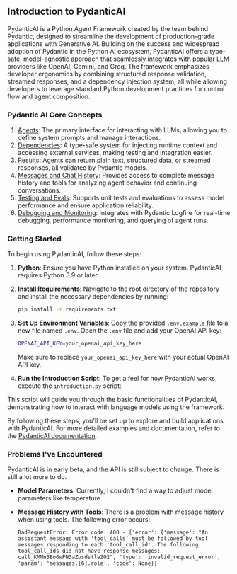 ## Introduction to PydanticAI

PydanticAI is a Python Agent Framework created by the team behind Pydantic, designed to streamline the development of production-grade applications with Generative AI. Building on the success and widespread adoption of Pydantic in the Python AI ecosystem, PydanticAI offers a type-safe, model-agnostic approach that seamlessly integrates with popular LLM providers like OpenAI, Gemini, and Groq. The framework emphasizes developer ergonomics by combining structured response validation, streamed responses, and a dependency injection system, all while allowing developers to leverage standard Python development practices for control flow and agent composition.

### Pydantic AI Core Concepts

1. [Agents](https://ai.pydantic.dev/agents/): The primary interface for interacting with LLMs, allowing you to define system prompts and manage interactions.
2. [Dependencies](https://ai.pydantic.dev/dependencies/): A type-safe system for injecting runtime context and accessing external services, making testing and integration easier.
3. [Results](https://ai.pydantic.dev/results/): Agents can return plain text, structured data, or streamed responses, all validated by Pydantic models.
4. [Messages and Chat History](https://ai.pydantic.dev/message-history/): Provides access to complete message history and tools for analyzing agent behavior and continuing conversations.
5. [Testing and Evals](https://ai.pydantic.dev/testing-evals/): Supports unit tests and evaluations to assess model performance and ensure application reliability.
6. [Debugging and Monitoring](https://ai.pydantic.dev/logfire/): Integrates with Pydantic Logfire for real-time debugging, performance monitoring, and querying of agent runs.

### Getting Started

To begin using PydanticAI, follow these steps:

1. **Python**: Ensure you have Python installed on your system. PydanticAI requires Python 3.9 or later.

2. **Install Requirements**: Navigate to the root directory of the repository and install the necessary dependencies by running:

    ```bash
    pip install -r requirements.txt
    ```

3. **Set Up Environment Variables**: Copy the provided `.env.example` file to a new file named `.env`. Open the `.env` file and add your OpenAI API key:

    ```bash
    OPENAI_API_KEY=your_openai_api_key_here
    ```

    Make sure to replace `your_openai_api_key_here` with your actual OpenAI API key.

4. **Run the Introduction Script**: To get a feel for how PydanticAI works, execute the `introduction.py` script:


This script will guide you through the basic functionalities of PydanticAI, demonstrating how to interact with language models using the framework.

By following these steps, you'll be set up to explore and build applications with PydanticAI. For more detailed examples and documentation, refer to the [PydanticAI documentation](https://ai.pydantic.dev/).

### Problems I've Encountered

PydanticAI is in early beta, and the API is still subject to change. There is still a lot more to do.

- **Model Parameters**: Currently, I couldn't find a way to adjust model parameters like temperature.

- **Message History with Tools**: There is a problem with message history when using tools. The following error occurs:

  ```
  BadRequestError: Error code: 400 - {'error': {'message': "An assistant message with 'tool_calls' must be followed by tool messages responding to each 'tool_call_id'. The following tool_call_ids did not have response messages: call_KMMn5Bo6wPN3aZosdstleZO2", 'type': 'invalid_request_error', 'param': 'messages.[6].role', 'code': None}}
  ```

